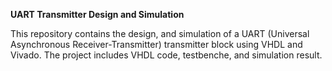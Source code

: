 **UART Transmitter Design and Simulation**

This repository contains the design, and simulation of a UART (Universal Asynchronous Receiver-Transmitter) transmitter block using VHDL and Vivado. The project includes VHDL code, testbenche, and simulation result.
